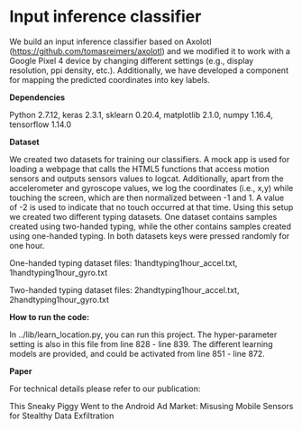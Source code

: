 # Input inference classifier

We build an input inference classifier based on Axolotl (https://github.com/tomasreimers/axolotl) and we modified it to work with a Google Pixel 4 device by changing different settings (e.g., display resolution, ppi density, etc.). Additionally, we have developed a component for mapping the predicted coordinates into key labels.

**Dependencies**

Python 2.7.12, keras 2.3.1, sklearn 0.20.4, matplotlib 2.1.0, numpy 1.16.4, tensorflow 1.14.0

**Dataset**

We created two datasets for training our classifiers. A mock app is used for loading a webpage that calls the HTML5 functions that access motion sensors
and outputs sensors values to logcat. Additionally, apart from the accelerometer and gyroscope values, we log the coordinates (i.e., x,y) while touching the screen, which are then normalized between -1 and 1. A value of -2 is used to indicate that no touch occurred at that time. Using this setup we created two different typing datasets. One dataset contains samples created using two-handed typing, while the other contains samples created using one-handed typing. In both datasets keys were pressed randomly for one hour.

One-handed typing dataset files: 1handtyping1hour_accel.txt, 1handtyping1hour_gyro.txt

Two-handed typing dataset files: 2handtyping1hour_accel.txt, 2handtyping1hour_gyro.txt

**How to run the code:**

In ../lib/learn_location.py, you can run this project. The hyper-parameter setting is also in this file from line 828 - line 839. The different learning models are provided, and could be activated from line 851 - line 872.

**Paper**

For technical details please refer to our publication:

This Sneaky Piggy Went to the Android Ad Market: Misusing Mobile Sensors for Stealthy Data Exfiltration
